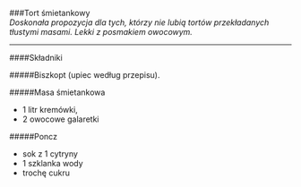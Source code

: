###Tort śmietankowy   
*Doskonała propozycja dla tych, którzy nie lubią tortów przekładanych tłustymi masami. Lekki z posmakiem owocowym.*

**** 

####Składniki

#####Biszkopt (upiec według przepisu).

#####Masa śmietankowa   
* 1 litr kremówki,
* 2 owocowe galaretki

#####Poncz
* sok z 1 cytryny
* 1 szklanka wody
* trochę cukru

